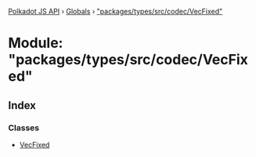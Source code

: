 [Polkadot JS API](../README.md) › [Globals](../globals.md) › ["packages/types/src/codec/VecFixed"](_packages_types_src_codec_vecfixed_.md)

# Module: "packages/types/src/codec/VecFixed"

## Index

### Classes

* [VecFixed](../classes/_packages_types_src_codec_vecfixed_.vecfixed.md)

